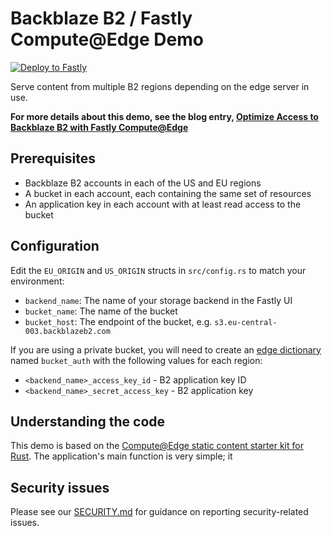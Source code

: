 # Backblaze B2 / Fastly Compute@Edge Demo

[![Deploy to Fastly](https://deploy.edgecompute.app/button)](https://deploy.edgecompute.app/deploy)

Serve content from multiple B2 regions depending on the edge server in use.

**For more details about this demo, see the blog entry, [Optimize Access to Backblaze B2 with Fastly Compute@Edge](https://link.tbd)**

## Prerequisites

* Backblaze B2 accounts in each of the US and EU regions
* A bucket in each account, each containing the same set of resources
* An application key in each account with at least read access to the bucket

## Configuration

Edit the `EU_ORIGIN` and `US_ORIGIN` structs in `src/config.rs` to match your environment:

* `backend_name`: The name of your storage backend in the Fastly UI
* `bucket_name`: The name of the bucket
* `bucket_host`: The endpoint of the bucket, e.g. `s3.eu-central-003.backblazeb2.com`

If you are using a private bucket, you will need to create an [edge dictionary](https://docs.fastly.com/en/guides/about-edge-dictionaries) named `bucket_auth` with the following values for each region:

 * `<backend_name>_access_key_id` - B2 application key ID
 * `<backend_name>_secret_access_key` - B2 application key

## Understanding the code

This demo is based on the [Compute@Edge static content starter kit for Rust](https://github.com/fastly/compute-starter-kit-rust-static-content). The application's main function is very simple; it 


## Security issues

Please see our [SECURITY.md](SECURITY.md) for guidance on reporting security-related issues.
